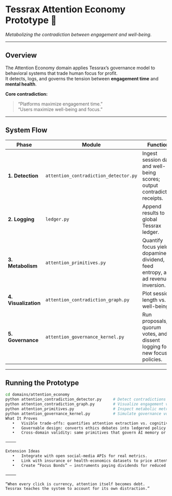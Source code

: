 # Tessrax Attention Economy Prototype 🔦  
*Metabolizing the contradiction between engagement and well-being.*

---

## Overview
The Attention Economy domain applies Tessrax’s governance model to behavioral systems that trade human focus for profit.  
It detects, logs, and governs the tension between **engagement time** and **mental health**.

**Core contradiction:**  
> “Platforms maximize engagement time.”  
> “Users maximize well-being and focus.”

---

## System Flow

| Phase | Module | Function |
|-------|---------|-----------|
| **1. Detection** | `attention_contradiction_detector.py` | Ingest session data and well-being scores; output contradiction receipts. |
| **2. Logging** | `ledger.py` | Append results to global Tessrax ledger. |
| **3. Metabolism** | `attention_primitives.py` | Quantify focus yield, dopamine dividend, feed entropy, and ad revenue inversion. |
| **4. Visualization** | `attention_contradiction_graph.py` | Plot session length vs. well-being. |
| **5. Governance** | `attention_governance_kernel.py` | Run proposals, quorum votes, and dissent logging for new focus policies. |

---

## Running the Prototype

```bash
cd domains/attention_economy
python attention_contradiction_detector.py     # Detect contradictions
python attention_contradiction_graph.py        # Visualize engagement vs. well-being
python attention_primitives.py                 # Inspect metabolic metrics
python attention_governance_kernel.py          # Simulate governance vote
What It Proves
   •   Visible trade-offs: quantifies attention extraction vs. cognitive health.
   •   Governable design: converts ethics debates into ledgered policy experiments.
   •   Cross-domain validity: same primitives that govern AI memory or housing can govern behavioral markets.

⸻

Extension Ideas
   •   Integrate with open social-media APIs for real metrics.
   •   Link with insurance or health-economics datasets to price attention recovery.
   •   Create “Focus Bonds” — instruments paying dividends for reduced screen-time churn.

⸻

“When every click is currency, attention itself becomes debt.
Tessrax teaches the system to account for its own distraction.”